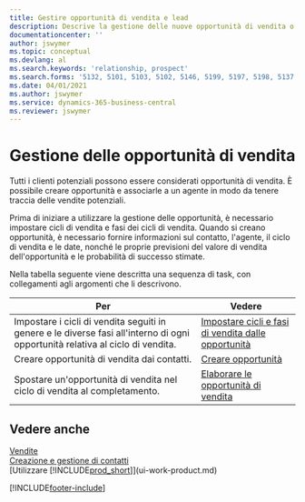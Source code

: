 ```yaml
---
title: Gestire opportunità di vendita e lead
description: Descrive la gestione delle nuove opportunità di vendita o dei clienti potenziali in Business Central e l'associazione dell'opportunità con un agente per tenere traccia delle vendite potenziali.
documentationcenter: ''
author: jswymer
ms.topic: conceptual
ms.devlang: al
ms.search.keywords: 'relationship, prospect'
ms.search.forms: '5132, 5101, 5103, 5102, 5146, 5199, 5197, 5198, 5137, 5086, 5089, 5087, 5088, 5090, 5128, 5133, 5114, 5151, 5145, 5126, 5189, 5191, 5097, 5135, 5188, 5187, 5154, 5147, 5131, 9257, 5124, 782, 5130, 5123, 5127, 5174, 5125, 5115, 5112, 5111, 5110, 5109, 5149, 5169, 5190, 783, 505, 5118, 5072, 781, 5152, 5153, 5155, 5098, 5196, 5096, 5099, 9255, 5129, 5136'
ms.date: 04/01/2021
ms.author: jswymer
ms.service: dynamics-365-business-central
ms.reviewer: jswymer
---
```

# <a name="managing-sales-opportunities"></a>Gestione delle opportunità di vendita
Tutti i clienti potenziali possono essere considerati opportunità di vendita. È possibile creare opportunità e associarle a un agente in modo da tenere traccia delle vendite potenziali.

Prima di iniziare a utilizzare la gestione delle opportunità, è necessario impostare cicli di vendita e fasi dei cicli di vendita. Quando si creano opportunità, è necessario fornire informazioni sul contatto, l'agente, il ciclo di vendita e le date, nonché le proprie previsioni del valore di vendita dell'opportunità e le probabilità di successo stimate.

Nella tabella seguente viene descritta una sequenza di task, con collegamenti agli argomenti che li descrivono.

| Per | Vedere |
| --- | --- |
| Impostare i cicli di vendita seguiti in genere e le diverse fasi all'interno di ogni opportunità relativa al ciclo di vendita. |[Impostare cicli e fasi di vendita dalle opportunità](marketing-how-setup-opportunity-sales-cycles-stages.md) |
| Creare opportunità di vendita dai contatti. |[Creare opportunità](marketing-how-create-opportunities.md) |
| Spostare un'opportunità di vendita nel ciclo di vendita al completamento. |[Elaborare le opportunità di vendita](marketing-processing-sales-opportunities.md) |

## <a name="see-also"></a>Vedere anche
[Vendite](sales-manage-sales.md)  
[Creazione e gestione di contatti](marketing-contacts.md)  
[Utilizzare [!INCLUDE[prod_short](includes/prod_short.md)]](ui-work-product.md)


[!INCLUDE[footer-include](includes/footer-banner.md)]
